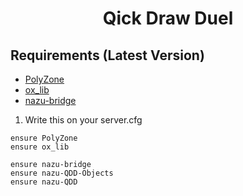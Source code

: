 <div align='center'><h1>Qick Draw Duel</h3></div>



## Requirements (Latest Version)
- [PolyZone](https://github.com/mkafrin/PolyZone/releases/latest)
- [ox_lib](https://github.com/overextended/ox_lib/releases)
- [nazu-bridge](https://nazu.tebex.io/category/2644058)


1. Write this on your server.cfg
```
ensure PolyZone
ensure ox_lib

ensure nazu-bridge
ensure nazu-QDD-Objects
ensure nazu-QDD
```
